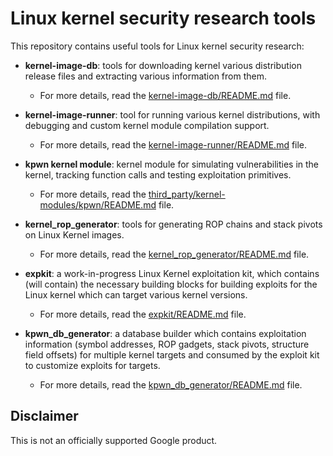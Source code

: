 # Linux kernel security research tools

This repository contains useful tools for Linux kernel security research:

* **kernel-image-db**: tools for downloading kernel various distribution release files and extracting various information from them.
   * For more details, read the [kernel-image-db/README.md](kernel-image-db/README.md) file.

* **kernel-image-runner**: tool for running various kernel distributions, with debugging and custom kernel module compilation support.
   * For more details, read the [kernel-image-runner/README.md](kernel-image-runner/README.md) file.

* **kpwn kernel module**: kernel module for simulating vulnerabilities in the kernel, tracking function calls and testing exploitation primitives.
   * For more details, read the [third_party/kernel-modules/kpwn/README.md](third_party/kernel-modules/kpwn/README.md) file.

* **kernel_rop_generator**: tools for generating ROP chains and stack pivots on Linux Kernel images.
   * For more details, read the [kernel_rop_generator/README.md](kernel_rop_generator/README.md) file.

* **expkit**: a work-in-progress Linux Kernel exploitation kit, which contains (will contain) the necessary building blocks for building exploits for the Linux kernel which can target various kernel versions.
   * For more details, read the [expkit/README.md](expkit/README.md) file.

* **kpwn_db_generator**: a database builder which contains exploitation information (symbol addresses, ROP gadgets, stack pivots, structure field offsets) for multiple kernel targets and consumed by the exploit kit to customize exploits for targets.
   * For more details, read the [kpwn_db_generator/README.md](kpwn_db_generator/README.md) file.

## Disclaimer

This is not an officially supported Google product.
